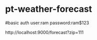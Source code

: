 # pt-weather-forecast
#basic auth user:ram  password:ram$123


http://localhost:9000/forecast?zip=111
